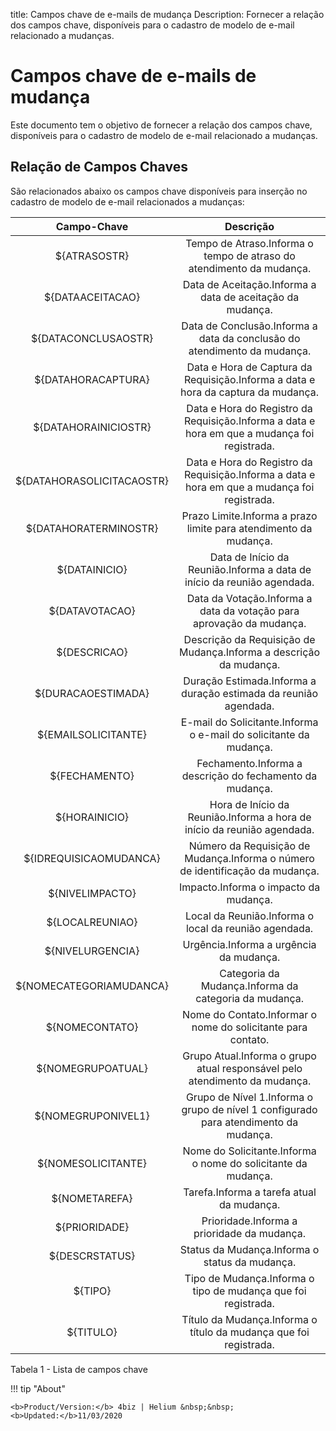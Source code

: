 title: Campos chave de e-mails de mudança
Description: Fornecer a relação dos campos chave, disponíveis para o cadastro de modelo de e-mail relacionado a mudanças.
# Campos chave de e-mails de mudança

Este documento tem o objetivo de fornecer a relação dos campos chave,
disponíveis para o cadastro de modelo de e-mail relacionado a mudanças.

Relação de Campos Chaves
----------------------------

São relacionados abaixo os campos chave disponíveis para inserção no cadastro de
modelo de e-mail relacionados a mudanças:

|        Campo-Chave        |                                                  Descrição                                                 |
|:-------------------------:|:----------------------------------------------------------------------------------------------------------:|
|        ${ATRASOSTR}       |             Tempo de Atraso.Informa o tempo de atraso do atendimento da mudança.             |
|      ${DATAACEITACAO}     |                   Data de Aceitação.Informa a data de aceitação da mudança.                  |
|    ${DATACONCLUSAOSTR}    |           Data de Conclusão.Informa a data da conclusão do atendimento da mudança.           |
|     ${DATAHORACAPTURA}    |       Data e Hora de Captura da Requisição.Informa a data e hora da captura da mudança.      |
|    ${DATAHORAINICIOSTR}   | Data e Hora do Registro da Requisição.Informa a data e hora em que a mudança foi registrada. |
| ${DATAHORASOLICITACAOSTR} | Data e Hora do Registro da Requisição.Informa a data e hora em que a mudança foi registrada. |
|   ${DATAHORATERMINOSTR}   |               Prazo Limite.Informa a prazo limite para atendimento da mudança.               |
|       ${DATAINICIO}       |                   Data de Início da Reunião.Informa a data de início da reunião agendada.                  |
|       ${DATAVOTACAO}      |             Data da Votação.Informa a data da votação para aprovação da mudança.             |
|        ${DESCRICAO}       |              Descrição da Requisição de Mudança.Informa a descrição da mudança.              |
|     ${DURACAOESTIMADA}    |                      Duração Estimada.Informa a duração estimada da reunião agendada.                      |
|    ${EMAILSOLICITANTE}    |               E-mail do Solicitante.Informa o e-mail do solicitante da mudança.              |
|       ${FECHAMENTO}       |                   Fechamento.Informa a descrição do fechamento da mudança.                   |
|       ${HORAINICIO}       |                   Hora de Início da Reunião.Informa a hora de início da reunião agendada.                  |
|   ${IDREQUISICAOMUDANCA}  |         Número da Requisição de Mudança.Informa o número de identificação da mudança.        |
|      ${NIVELIMPACTO}      |                             Impacto.Informa o impacto da mudança.                            |
|      ${LOCALREUNIAO}      |                            Local da Reunião.Informa o local da reunião agendada.                           |
|      ${NIVELURGENCIA}     |                            Urgência.Informa a urgência da mudança.                           |
|  ${NOMECATEGORIAMUDANCA}  |                     Categoria da Mudança.Informa da categoria da mudança.                    |
|       ${NOMECONTATO}      |                        Nome do Contato.Informar o nome do solicitante para contato.                        |
|     ${NOMEGRUPOATUAL}     |          Grupo Atual.Informa o grupo atual responsável pelo atendimento da mudança.          |
|     ${NOMEGRUPONIVEL1}    |     Grupo de Nível 1.Informa o grupo de nível 1 configurado para atendimento da mudança.     |
|     ${NOMESOLICITANTE}    |                 Nome do Solicitante.Informa o nome do solicitante da mudança.                |
|       ${NOMETAREFA}       |                           Tarefa.Informa a tarefa atual da mudança.                          |
|       ${PRIORIDADE}       |                          Prioridade.Informa a prioridade da mudança.                         |
|       ${DESCRSTATUS}      |                        Status da Mudança.Informa o status da mudança.                        |
|          ${TIPO}          |          Tipo de Mudança.Informa o tipo de mudança que foi registrada.         |
|         ${TITULO}         |               Título da Mudança.Informa o título da mudança que foi registrada.              |


Tabela 1 - Lista de campos chave


!!! tip "About"

    <b>Product/Version:</b> 4biz | Helium &nbsp;&nbsp;
    <b>Updated:</b>11/03/2020
